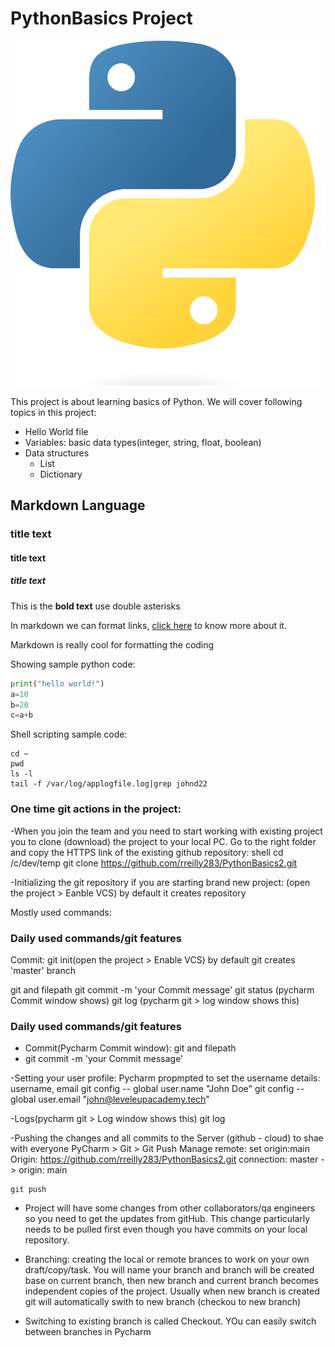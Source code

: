 # PythonBasics Project

![learning python](Python-logo-notext.svg.png)

This project is about learning basics of Python. We will cover following topics in this project:

- Hello World file
- Variables: basic data types(integer, string, float, boolean)
- Data structures
  - List
  - Dictionary

## Markdown Language

### title text
#### title text
##### title text

This is the **bold text** use double asterisks

In markdown we can format links, [click here](https://docs.github.com/en/get-started/writing-on-github/getting-started-with-writing-and-formatting-on-github/basic-writing-and-formatting-syntax) to know more about it.

Markdown is really cool for formatting the coding

Showing sample python code:

```python
print("hello world!")
a=10
b=20
c=a+b
```

Shell scripting sample code:

```shell
cd ~
pwd
ls -l
tail -f /var/log/applogfile.log|grep johnd22
```


### One time git actions in the project:
-When you join the team and you need to start working with existing project you to clone (download) the project to your local PC. Go to the right folder and copy the HTTPS link of the existing github repository:
shell
cd /c/dev/temp
git clone https://github.com/rreilly283/PythonBasics2.git

-Initializing the git repository if you are starting brand new project:
(open the project > Eanble VCS)
by default it creates repository

Mostly used commands:
### Daily used commands/git features
Commit:
<on the project folder> git init(open the project > Enable VCS)
by default git creates  'master' branch

git and filepath
git commit -m 'your Commit message'
git status (pycharm Commit window shows)
git log (pycharm git > log window shows this)

### Daily used commands/git features
- Commit(Pycharm Commit window):
git and filepath
- git commit -m 'your Commit message'

-Setting your user profile:
Pycharm propmpted to set the username details:
username, email
git config -- global user.name "John Doe"
git config -- global user.email "john@leveleupacademy.tech"

-Logs(pycharm git > Log window shows this)
git log

-Pushing the changes and all commits to the Server (github - cloud) to shae with everyone
PyCharm > Git > Git Push
Manage remote: set origin:main
Origin: https://github.com/rreilly283/PythonBasics2.git
connection: master -> origin: main
```git 
git push
```

- Project will have some changes from other collaborators/qa engineers so you need to get the updates from gitHub. This change particularly needs to be pulled first even though you have commits on your local repository.

- Branching: creating the local or remote brances to work on your own draft/copy/task. You will name your branch and branch will be created base on current branch, then new branch and current branch becomes independent copies of the project. Usually when new branch is created git will automatically swith to new branch (checkou to new branch)
- Switching to existing branch is called Checkout. YOu can easily switch between branches in Pycharm
